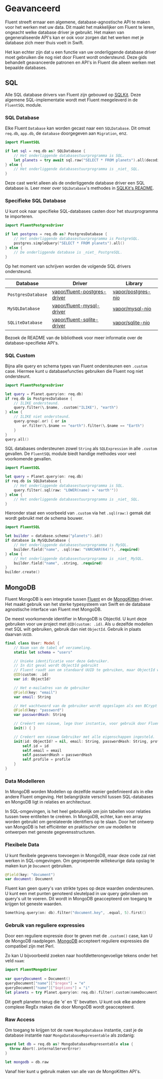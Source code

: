 # Geavanceerd

Fluent streeft ernaar een algemene, database-agnostische API te maken voor het werken met uw data. Dit maakt het makkelijker om Fluent te leren, ongeacht welke database driver je gebruikt. Het maken van gegeneraliseerde API's kan er ook voor zorgen dat het werken met je database zich meer thuis voelt in Swift. 

Het kan echter zijn dat u een functie van uw onderliggende database driver moet gebruiken die nog niet door Fluent wordt ondersteund. Deze gids behandelt geavanceerde patronen en API's in Fluent die alleen werken met bepaalde databases.

## SQL

Alle SQL database drivers van Fluent zijn gebouwd op [SQLKit](https://github.com/vapor/sql-kit). Deze algemene SQL-implementatie wordt met Fluent meegeleverd in de `FluentSQL` module.

### SQL Database

Elke Fluent `Database` kan worden gecast naar een `SQLDatabase`. Dit omvat `req.db`, `app.db`, de `database` doorgegeven aan `Migration`, enz. 

```swift
import FluentSQL

if let sql = req.db as? SQLDatabase {
    // Het onderliggende databasestuurprogramma is SQL.
    let planets = try await sql.raw("SELECT * FROM planets").all(decoding: Planet.self)
} else {
    // Het onderliggende databasestuurprogramma is _niet_ SQL.
}
```

Deze cast werkt alleen als de onderliggende database driver een SQL database is. Leer meer over `SQLDatabase`'s methodes in [SQLKit's README](https://github.com/vapor/sql-kit).

### Specifieke SQL Database

U kunt ook naar specifieke SQL-databases casten door het stuurprogramma te importeren. 

```swift
import FluentPostgresDriver

if let postgres = req.db as? PostgresDatabase {
    // Het onderliggende databasestuurprogramma is PostgreSQL.
    postgres.simpleQuery("SELECT * FROM planets").all()
} else {
    // De onderliggende database is _niet_ PostgreSQL.
}
```

Op het moment van schrijven worden de volgende SQL drivers ondersteund.

|Database|Driver|Library|
|-|-|-|
|`PostgresDatabase`|[vapor/fluent-postgres-driver](https://github.com/vapor/fluent-postgres-driver)|[vapor/postgres-nio](https://github.com/vapor/postgres-nio)|
|`MySQLDatabase`|[vapor/fluent-mysql-driver](https://github.com/vapor/fluent-mysql-driver)|[vapor/mysql-nio](https://github.com/vapor/mysql-nio)|
|`SQLiteDatabase`|[vapor/fluent-sqlite-driver](https://github.com/vapor/fluent-sqlite-driver)|[vapor/sqlite-nio](https://github.com/vapor/sqlite-nio)|

Bezoek de README van de bibliotheek voor meer informatie over de database-specifieke API's.

### SQL Custom

Bijna alle query en schema types van Fluent ondersteunen een `.custom` case. Hiermee kunt u databasefuncties gebruiken die Fluent nog niet ondersteunt. 

```swift
import FluentPostgresDriver

let query = Planet.query(on: req.db)
if req.db is PostgresDatabase {
    // ILIKE ondersteund.
    query.filter(\.$name, .custom("ILIKE"), "earth")
} else {
    // ILIKE niet ondersteund.
    query.group(.or) { or in
        or.filter(\.$name == "earth").filter(\.$name == "Earth")
    }
}
query.all()
```

SQL databases ondersteunen zowel `String` als `SQLExpression` in alle `.custom` gevallen. De `FluentSQL` module biedt handige methodes voor veel voorkomende gevallen.

```swift
import FluentSQL

let query = Planet.query(on: req.db)
if req.db is SQLDatabase {
    // Het onderliggende databasestuurprogramma is SQL.
    query.filter(.sql(raw: "LOWER(name) = 'earth'"))
} else {
    // Het onderliggende databasestuurprogramma is _niet_ SQL.
}
```

Hieronder staat een voorbeeld van `.custom` via het `.sql(raw:)` gemak dat wordt gebruikt met de schema bouwer.

```swift
import FluentSQL

let builder = database.schema("planets").id()
if database is MySQLDatabase {
    // Het onderliggende databasestuurprogramma is MySQL.
    builder.field("name", .sql(raw: "VARCHAR(64)"), .required)
} else {
    // Het onderliggende databasestuurprogramma is _niet_ MySQL.
    builder.field("name", .string, .required)
}
builder.create()
```

## MongoDB

Fluent MongoDB is een integratie tussen [Fluent](../fluent/overview.md) en de [MongoKitten](https://github.com/OpenKitten/MongoKitten/) driver. Het maakt gebruik van het sterke typesysteem van Swift en de database agnostische interface van Fluent met MongoDB.

De meest voorkomende identifier in MongoDB is ObjectId. U kunt deze gebruiken voor uw project met `@ID(custom: .id)`.
Als u dezelfde modellen met SQL wilt gebruiken, gebruik dan niet `ObjectId`. Gebruik in plaats daarvan `UUID`.

```swift
final class User: Model {
    // Naam van de tabel of verzameling.
    static let schema = "users"

    // Unieke identificatie voor deze Gebruiker.
    // In dit geval wordt ObjectId gebruikt
    // Fluent raadt aan om standaard UUID te gebruiken, maar ObjectId wordt ook ondersteund
    @ID(custom: .id)
    var id: ObjectId?

    // Het e-mailadres van de gebruiker
    @Field(key: "email")
    var email: String

    // Het wachtwoord van de gebruiker wordt opgeslagen als een BCrypt hash
    @Field(key: "password")
    var passwordHash: String

    // Creëert een nieuwe, lege User instantie, voor gebruik door Fluent
    init() { }

    // Creëert een nieuwe Gebruiker met alle eigenschappen ingesteld.
    init(id: ObjectId? = nil, email: String, passwordHash: String, profile: Profile) {
        self.id = id
        self.email = email
        self.passwordHash = passwordHash
        self.profile = profile
    }
}
```

### Data Modelleren

In MongoDB worden Modellen op dezelfde manier gedefinieerd als in elke andere Fluent omgeving. Het belangrijkste verschil tussen SQL-databases en MongoDB ligt in relaties en architectuur.

In SQL-omgevingen, is het heel gebruikelijk om join tabellen voor relaties tussen twee entiteiten te creëren. In MongoDB, echter, kan een array worden gebruikt om gerelateerde identifiers op te slaan. Door het ontwerp van MongoDB is het efficiënter en praktischer om uw modellen te ontwerpen met geneste gegevensstructuren.

### Flexibele Data

U kunt flexibele gegevens toevoegen in MongoDB, maar deze code zal niet werken in SQL-omgevingen.
Om gegroepeerde willekeurige data opslag te maken kun je `Document` gebruiken.

```swift
@Field(key: "document")
var document: Document
```

Fluent kan geen query's van strikte types op deze waarden ondersteunen. U kunt een met punten genoteerd sleutelpad in uw query gebruiken om query's uit te voeren.
Dit wordt in MongoDB geaccepteerd om toegang te krijgen tot geneste waarden.

```swift
Something.query(on: db).filter("document.key", .equal, 5).first()
```

### Gebruik van reguliere expressies

Door een reguliere expressie door te geven met de `.custom()` case, kan U de MongoDB raadplegen. [MongoDB](https://www.mongodb.com/docs/manual/reference/operator/query/regex/) accepteert reguliere expressies die compatibel zijn met Perl. 

Zo kan U bijvoorbeeld zoeken naar hoofdletterongevoelige tekens onder het veld `naam`:

```swift
import FluentMongoDriver
       
var queryDocument = Document()
queryDocument["name"]["$regex"] = "e"
queryDocument["name"]["$options"] = "i"
let planets = try Planet.query(on: req.db).filter(.custom(nameDocument)).all()
```

Dit geeft planeten terug die 'e' en 'E' bevatten. U kunt ook elke andere complexe RegEx maken die door MongoDB wordt geaccepteerd.

### Raw Access

Om toegang te krijgen tot de ruwe `MongoDatabase` instantie, cast je de database instantie naar `MongoDatabaseRepresentable` als zodanig:

```swift
guard let db = req.db as? MongoDatabaseRepresentable else {
  throw Abort(.internalServerError)
}

let mongodb = db.raw
```

Vanaf hier kunt u gebruik maken van alle van de MongoKitten API's.
